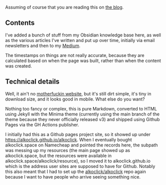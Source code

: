 Assuming of course that you are reading this on [the blog](https://alkoclick.space/blog).

## Contents
I've added a bunch of stuff from my Obsidian knowledge base here, as well as the various articles I've written and put up over time, initially via email newsletters and then to my [Medium](https://alkoclick.medium.com).

The timestamps on things are not really accurate, because they are calculated based on when the page was built, rather than when the content was created. 

## Technical details

Well, it ain't no [motherfuckin website](http://motherfuckingwebsite.com), but it's still dirt simple, it's tiny in download size, and it looks good in mobile. What else do you want?

Nothing too fancy or complex, this is pure Markdown, converted to HTML using Jekyll with the Minima theme (currently using the main branch of the theme because they never officially released v3) and shipped using Github Pages via the GH Actions publisher.

I initially had this as a Github pages project site, so it showed up under https://alkoclick.github.io/alkoclick. When I eventually bought alkoclick.space on Namecheap and pointed the records here, the subpath was messing up my resources (the main page showed up as alkoclick.space, but the resources were available in alkoclick.space/alkoclick/resource), so I moved it to alkoclick.github.io which is the address user sites are supposed to have for Github. Notably this also meant that I had to set up the [alkoclick/alkoclick](https://github.com/alkoclick/alkoclick) repo again because I want to have people who arrive seeing something nice.